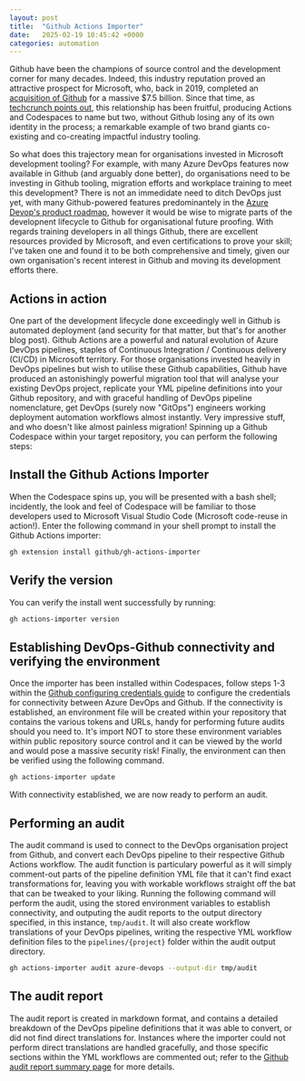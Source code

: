 ```yaml
---
layout: post
title:  "Github Actions Importer"
date:   2025-02-19 10:45:42 +0000
categories: automation
---
```

Github have been the champions of source control and the development corner for many decades. Indeed, this industry reputation proved an attractive prospect for Microsoft, who, back in 2019, completed an [acquisition of Github][mgh] for a massive $7.5 billion. Since that time, as [techcrunch points out][tc], this relationship has been fruitful, producing Actions and Codespaces to name but two, without Github losing any of its own identity in the process; a remarkable example of two brand giants co-existing and co-creating impactful industry tooling. 

So what does this trajectory mean for organisations invested in Microsoft development tooling? For example, with many Azure DevOps features now available in Github (and arguably done better), do organisations need to be investing in Github tooling, migration efforts and workplace training to meet this development? There is not an immedidate need to ditch DevOps just yet, with many Github-powered features predominantely in the [Azure Devop's product roadmap][rm], however it would be wise to migrate parts of the developnent lifecycle to Github for organisational future proofing. With regards training developers in all things Github, there are excellent resources provided by Microsoft, and even certifications to prove your skill; I've taken one and found it to be both comprehensive and timely, given our own organisation's recent interest in Github and moving its development efforts there. 

## Actions in action
One part of the development lifecycle done exceedingly well in Github is automated deployment (and security for that matter, but that's for another blog post). Github Actions are a powerful and natural evolution of Azure DevOps pipelines, staples of Continuous Integration / Continuous delivery (CI/CD) in Microsoft territory. For those organisations invested heavily in DevOps pipelines but wish to utilise these Github capabilities, Github have produced an astonishingly powerful migration tool that will analyse your existing DevOps project, replicate your YML pipeline definitions into your Github repository, and with graceful handling of DevOps pipeline nomenclature, get DevOps (surely now "GitOps") engineers working deployment automation workflows almost instantly. Very impressive stuff, and who doesn't like almost painless migration! Spinning up a Github Codespace within your target repository, you can perform the following steps:

## Install the Github Actions Importer

When the Codespace spins up, you will be presented with a bash shell; incidently, the look and feel of Codespace will be familiar to those developers used to Microsoft Visual Studio Code (Microsoft code-reuse in action!). Enter the following command in your shell prompt to install the Github Actions importer:

```bash
gh extension install github/gh-actions-importer
```
## Verify the version

You can verify the install went successfully by running:

```bash
gh actions-importer version
```
## Establishing DevOps-Github connectivity and verifying the environment
Once the importer has been installed within Codespaces, follow steps 1-3 within the [Github configuring credentials guide][ghcc] to configure the credentials for connectivity between Azure DevOps and Github. If the connectivity is established, an environment file will be created within your repository that contains the various tokens and URLs, handy for performing future audits should you need to. It's import NOT to store these environment variables within public repository source control and it can be viewed by the world and would pose a massive security risk! Finally, the environment can then be verified using the following command.

```bash
gh actions-importer update
```
With connectivity established, we are now ready to perform an audit.

## Performing an audit
The audit command is used to connect to the DevOps organisation project from Github, and convert each DevOps pipeline to their respective Github Actions workflow. The audit function is particulary powerful as it will simply comment-out parts of the pipeline definition YML file that it can't find exact transformations for, leaving you with workable workflows straight off the bat that can be tweaked to your liking. Running the following command will perform the audit, using the stored environment variables to establish connectivity, and outputing the audit reports to the output directory specified, in this instance, <code>tmp/audit</code>. It will also create workflow translations of your DevOps pipelines, writing the respective YML workflow definition files to the <code>pipelines/{project}</code> folder within the audit output directory.

```bash
gh actions-importer audit azure-devops --output-dir tmp/audit
```
## The audit report
The audit report is created in markdown format, and contains a detailed breakdown of the DevOps pipeline definitions that it was able to convert, or did not find direct translations for. Instances where the importer could not perform direct translations are handled gracefully, and those specific sections within the YML workflows are commented out; refer to the [Github audit report summary page][ghars] for more details.

[ghcc]: https://github.com/actions/importer-labs/blob/main/azure_devops/1-configure.md#configuring-credentials
[ghars]: https://github.com/actions/importer-labs/blob/main/azure_devops/2-audit.md#review-audit-summary
[mgh]: https://blogs.microsoft.com/blog/2018/10/26/microsoft-completes-github-acquisition/
[tc]: https://techcrunch.com/2022/10/26/four-years-after-being-acquired-by-microsoft-github-keeps-doing-its-thing/
[rm]: https://learn.microsoft.com/en-us/azure/devops/release-notes/features-timeline
